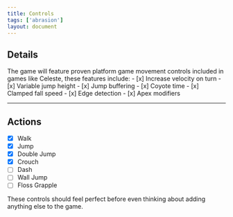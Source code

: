 ```yaml
---
title: Controls
tags: ['abrasion']
layout: document
---
```


## Details
The game will feature proven platform game movement controls included in games like Celeste, these features include:
	- [x] Increase velocity on turn
	- [x] Variable jump height
	- [x] Jump buffering
	- [x] Coyote time
	- [x] Clamped fall speed
	- [x] Edge detection
	- [x] Apex modifiers 

---

## Actions
- [x] Walk
- [x] Jump
- [x] Double Jump
- [x] Crouch
- [ ] Dash
- [ ] Wall Jump
- [ ] Floss Grapple

These controls should feel perfect before even thinking about adding anything else to the game.